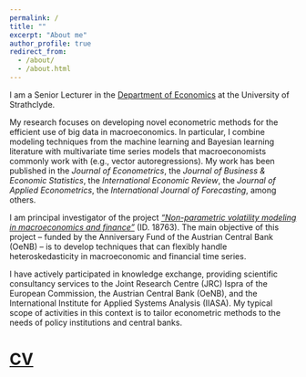 ```yaml
---
permalink: /
title: ""
excerpt: "About me"
author_profile: true
redirect_from: 
  - /about/
  - /about.html
---
```


I am a Senior Lecturer in the [Department of Economics](https://www.strath.ac.uk/business/economics/) at the University of Strathclyde. 

My research focuses on developing novel econometric methods for the efficient use of big data in macroeconomics. In particular, I combine modeling techniques from the machine learning and Bayesian learning literature with multivariate time series models that macroeconomists commonly work with (e.g., vector autoregressions). My work has been published in the *Journal of Econometrics*, the *Journal of Business & Economic Statistics*, the *International Economic Review*, the *Journal of Applied Econometrics*, the *International Journal of Forecasting*, among others.
  
I am principal investigator of the project [*“Non-parametric volatility modeling in macroeconomics and finance”*](https://nhauzenb.github.io/portfolio/oenb-1-npvola/) (ID. 18763). The main objective of this project – funded by the Anniversary Fund of the Austrian Central Bank (OeNB) – is to develop techniques that can flexibly handle heteroskedasticity in macroeconomic and financial time series.

I have actively participated in knowledge exchange, providing scientific consultancy services to the Joint Research Centre (JRC) Ispra of the European Commission, the Austrian Central Bank (OeNB), and the International Institute for Applied Systems Analysis (IIASA). My typical scope of activities in this context is to tailor econometric methods to the needs of policy institutions and central banks.



[CV](https://www.dropbox.com/scl/fi/tlz179lguj7n0win21vin/NH_CV_Sep2025.pdf?rlkey=zus7iouxqvdfmukfbct4aeu5o&dl=0)
======
